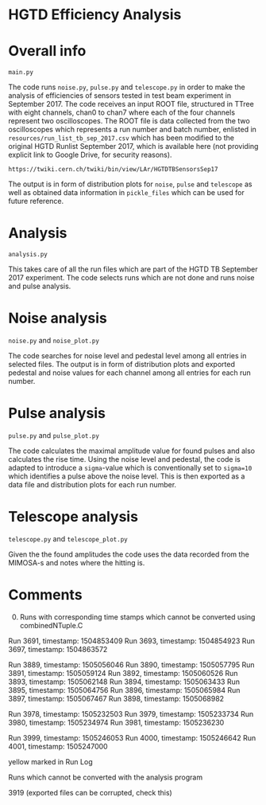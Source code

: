# HGTD Efficiency Analysis



# Overall info

 ```main.py```

The code runs  ```noise.py```,  ```pulse.py``` and  ```telescope.py``` in order to make the analysis of efficiencies
of sensors tested in test beam experiment in September 2017. The code receives an input ROOT file, structured in TTree
with eight channels, chan0 to chan7 where each of the four channels represent two oscilloscopes. The ROOT file is data
collected from the two oscilloscopes which represents a run number and batch number, enlisted in
```resources/run_list_tb_sep_2017.csv``` which has been modified to the original HGTD Runlist September 2017,
which is available here (not providing explicit link to Google Drive, for security reasons).


```https://twiki.cern.ch/twiki/bin/view/LAr/HGTDTBSensorsSep17```


The output is in form of distribution plots for  ```noise```,  ```pulse``` and  ```telescope```  as well as obtained data
information in ```pickle_files``` which can be used for future reference.


# Analysis

 ```analysis.py```
 
This takes care of all the run files which are part of the HGTD TB September 2017 experiment. The code selects runs which
are not done and runs noise and pulse analysis. 



# Noise analysis

 ```noise.py``` and ```noise_plot.py```
 
 The code searches for noise level and pedestal level among all entries in selected files. The output is in form of distribution
 plots and exported pedestal and noise values for each channel among all entries for each run number.
 
 
 
# Pulse analysis

 ```pulse.py``` and  ```pulse_plot.py```

The code calculates the maximal amplitude value for found pulses and also calculates the rise time. Using the noise level and
pedestal, the code is adapted to introduce a ```sigma```-value which is conventionally set to ```sigma=10``` which identifies
a pulse above the noise level. This is then exported as a data file and distribution plots for each run number.




# Telescope analysis

 ```telescope.py``` and  ```telescope_plot.py```
 
 Given the the found amplitudes the code uses the data recorded from the MIMOSA-s and notes where the hitting is.
 
 
# Comments

0. Runs with corresponding time stamps which cannot be converted using combinedNTuple.C

Run 3691, timestamp: 1504853409
Run 3693, timestamp: 1504854923
Run 3697, timestamp: 1504863572

Run 3889, timestamp: 1505056046
Run 3890, timestamp: 1505057795
Run 3891, timestamp: 1505059124
Run 3892, timestamp: 1505060526
Run 3893, timestamp: 1505062148
Run 3894, timestamp: 1505063433
Run 3895, timestamp: 1505064756
Run 3896, timestamp: 1505065984
Run 3897, timestamp: 1505067467
Run 3898, timestamp: 1505068982

Run 3978, timestamp: 1505232503
Run 3979, timestamp: 1505233734
Run 3980, timestamp: 1505234974
Run 3981, timestamp: 1505236230

Run 3999, timestamp: 1505246053
Run 4000, timestamp: 1505246642
Run 4001, timestamp: 1505247000

yellow marked in Run Log


Runs which cannot be converted with the analysis program

3919 (exported files can be corrupted, check this)




